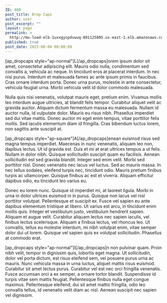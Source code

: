 ```yaml
---
ID: 400
post_title: Drop Caps
author: user
post_excerpt: ""
layout: page
permalink: >
  http://mu-load-elb-1uxxgyspdswuq-801125805.us-east-1.elb.amazonaws.com/drop-caps/
published: true
post_date: 2015-08-04 08:00:09
---
```

[ap_dropcaps style="ap-normal"]L[/ap_dropcaps]orem ipsum dolor sit amet, consectetur adipiscing elit. Mauris odio nulla, condimentum sed convallis a, vehicula ac neque. In tincidunt eros at placerat interdum. In nec nisi purus. Interdum et malesuada fames ac ante ipsum primis in faucibus. Cras ornare interdum porta. Donec urna purus, molestie in ante consectetur, vehicula feugiat urna. Morbi vehicula velit id dolor commodo malesuada.

Nulla quis nisi venenatis, volutpat mauris eget, pretium enim. Vivamus mollis leo interdum augue ultricies, at blandit felis tempor. Curabitur aliquet velit ac gravida auctor. Aliquam dictum fermentum massa eu malesuada. Nullam id auctor nulla, id vulputate dolor. Mauris eu risus nibh. Phasellus imperdiet sed dui vitae mattis. Donec auctor mi eget enim tempus, vitae porttitor felis mollis. Sed iaculis elementum diam id fringilla. Cras bibendum luctus lorem, non sagittis ante suscipit at.

[ap_dropcaps style="ap-square"]A[/ap_dropcaps]enean euismod risus sed magna tempus imperdiet. Maecenas in nunc venenatis, aliquam leo non, dapibus lectus. Ut id gravida est. Duis et mi at erat ultrices tempus a ut felis. Nullam in dolor nibh. Quisque sollicitudin suscipit quam eu facilisis. Aenean sollicitudin est sed gravida blandit. Integer sed enim velit. Morbi sed porttitor nisl. Donec venenatis nec lacus vel luctus. Sed ac mauris massa. In nec tellus sodales, eleifend turpis nec, tincidunt odio. Mauris pretium finibus turpis ac ullamcorper. Quisque finibus ac est et viverra. Aliquam efficitur dapibus odio, eu tincidunt leo varius eu.

Donec eu lorem nunc. Quisque id imperdiet mi, at laoreet ligula. Morbi in urna in dolor ultrices euismod in in purus. Quisque non lacus vel nisl porttitor volutpat. Pellentesque et suscipit ex. Fusce vel sapien eu ante dapibus elementum tristique at libero. Ut varius est arcu, in tincidunt enim mollis quis. Integer et vestibulum justo, vestibulum hendrerit sapien. Aliquam et augue velit. Curabitur aliquam lectus nec sapien iaculis, vel finibus lectus scelerisque. Aliquam a finibus lectus, vel rhoncus leo. Ut convallis, tellus eu molestie interdum, mi nibh volutpat enim, vitae semper dolor dui ut lorem. Quisque vel sapien quis ex volutpat sollicitudin. Phasellus at commodo erat.

[ap_dropcaps style="ap-normal"]I[/ap_dropcaps]n non pulvinar quam. Proin nibh velit, tempor in dignissim quis, lobortis eget magna. Ut sollicitudin, dolor vel porta dictum, est risus eleifend sem, vel posuere purus urna ac mauris. Nunc vehicula massa in urna luctus, aliquet mattis risus euismod. Curabitur sit amet lectus purus. Curabitur vel est nec orci fringilla venenatis. Fusce accumsan orci a ex semper, a ornare tortor blandit. Suspendisse id turpis vitae sem mattis feugiat. Pellentesque finibus nulla eget congue maximus. Pellentesque eleifend, dui sit amet mattis fringilla, odio leo convallis tellus, id venenatis velit diam ac nisl. Aenean suscipit nec sapien vel dignissim.